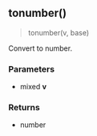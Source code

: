 
## tonumber()

> tonumber(v, base)

Convert to number.


### Parameters

-   mixed **v**

### Returns

-   number
